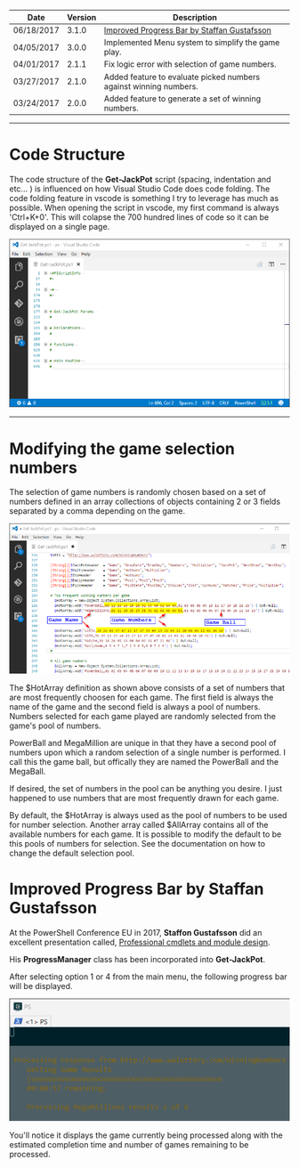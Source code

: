 Date | Version | Description
---- | ------- | -----------
06/18/2017 | 3.1.0 | [Improved Progress Bar by Staffan Gustafsson](#improved-progress-bar-by-staffan-gustafsson)
04/05/2017 | 3.0.0 | Implemented Menu system to simplify the game play.
04/01/2017 | 2.1.1 | Fix logic error with selection of game numbers.
03/27/2017 | 2.1.0 | Added feature to evaluate picked numbers against winning numbers.
03/24/2017 | 2.0.0 | Added feature to generate a set of winning numbers.
***

# Code Structure

The code structure of the **Get-JackPot** script (spacing, indentation and etc... ) is influenced on how Visual Studio Code does code folding.  The code folding feature in vscode is something I try to leverage has much as possible.  When opening the script in vscode, my first command is always 'Ctrl+K+0'. This will colapse the 700 hundred lines of code so it can be displayed on a single page.

[![JackPot](images/VScode.png)](images/VScode.png)
***

# Modifying the game selection numbers

The selection of game numbers is randomly chosen based on a set of numbers defined in an array collections of objects containing 2 or 3 fields separated by a comma depending on the game.

[![Numbers](images/GameNumbers.png)](images/GameNumbers.png)

The $HotArray definition as shown above consists of a set of numbers that are most frequently choosen for each game.  The first field is always the name of the game and the second field is always a pool of numbers. Numbers selected for each game played are randomly selected from the game's pool of numbers.

PowerBall and MegaMillion are unique in that they have a second pool of numbers upon which a random selection of a single number is performed.  I call this the game ball, but offically they are named the PowerBall and the MegaBall.

If desired, the set of numbers in the pool can be anything you desire.  I just happened to use numbers that are most frequently drawn for each game.

By default, the $HotArray is always used as the pool of numbers to be used for number selection.  Another array called $AllArray contains all of the available numbers for each game.  It is possible to modify the default to be this pools of numbers for selection.  See the documentation on how to change the default selection pool.

# Improved Progress Bar by Staffan Gustafsson

At the PowerShell Conference EU in 2017, **Staffon Gustafsson** did an excellent presentation called, [Professional cmdlets and module design](https://www.youtube.com/watch?v=dCynoJWFnN8&list=PLDCEho7foSooHYGxYqUj2Q6C7usp4aKIQ&index=60).

His **ProgressManager** class has been incorporated into **Get-JackPot**.

After selecting option 1 or 4 from the main menu, the following progress bar will be displayed.

[![Progress](images/ProgressBar.png)](images/ProgressBar.png)

You'll notice it displays the game currently being processed along with the estimated completion time and number of games
remaining to be processed.
